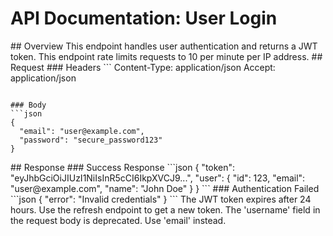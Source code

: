 # API Documentation: User Login
<api-endpoint method="POST" path="/api/v1/auth/login">
## Overview
This endpoint handles user authentication and returns a JWT token.

<warning>
This endpoint rate limits requests to 10 per minute per IP address.

</warning>
## Request
<request>
### Headers
```
Content-Type: application/json
Accept: application/json

```

### Body
```json
{
  "email": "user@example.com",
  "password": "secure_password123"
}
```

</request>
## Response
<response status="200">
### Success Response
```json
{
  "token": "eyJhbGciOiJIUzI1NiIsInR5cCI6IkpXVCJ9...",
  "user": {
    "id": 123,
    "email": "user@example.com",
    "name": "John Doe"
  }
}
```

</response>
<response status="401">
### Authentication Failed
```json
{
  "error": "Invalid credentials"
}
```

</response>
<note>
The JWT token expires after 24 hours. Use the refresh endpoint to get a new token.

</note>
<deprecated version="2.0">
The 'username' field in the request body is deprecated. Use 'email' instead.

</deprecated>
</api-endpoint>
